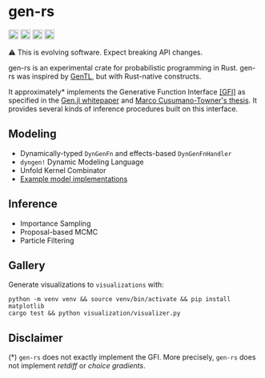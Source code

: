 # gen-rs

[<img alt="github" src="https://img.shields.io/badge/agarret7/gen-rs?style=for-the-badge&labelColor=555555&logo=github" height="20">](https://github.com/agarret7/gen-rs)
[<img alt="crates.io" src="https://img.shields.io/crates/v/gen-rs.svg?style=for-the-badge&color=fc8d62&logo=rust" height="20">](https://crates.io/crates/gen-rs)
[<img alt="docs.rs" src="https://img.shields.io/badge/docs.rs-gen_rs-66c2a5?style=for-the-badge&labelColor=555555&logo=docs.rs" height="20">](https://docs.rs/gen-rs)
[<img alt="status" src="https://img.shields.io/github/actions/workflow/status/agarret7/gen-rs/test.yml?branch=main&style=for-the-badge" height="20">](https://github.com/agarret7/gen-rs/actions?query=branch%3Amain)

⚠ ️This is evolving software. Expect breaking API changes.

gen-rs is an experimental crate for probabilistic programming in Rust. gen-rs was inspired by [GenTL](https://github.com/OpenGen/GenTL/tree/main), but with Rust-native constructs.

It approximately* implements the Generative Function Interface [[GFI]](https://github.com/agarret7/gen-rs/blob/main/gen-rs/src/gfi.rs) as specified in the [Gen.jl whitepaper](https://dl.acm.org/doi/10.1145/3314221.3314642) and [Marco Cusumano-Towner's thesis](https://www.mct.dev/assets/mct-thesis.pdf). It provides several kinds of inference procedures built on this interface.


## Modeling

- Dynamically-typed `DynGenFn` and effects-based `DynGenFnHandler`
- `dyngen!` Dynamic Modeling Language
- Unfold Kernel Combinator
- [Example model implementations](https://github.com/agarret7/gen-rs/blob/main/gen-rs/tests/DynGenFns)


## Inference

- Importance Sampling
- Proposal-based MCMC
- Particle Filtering


## Gallery

Generate visualizations to `visualizations` with:
```shell
python -m venv venv && source venv/bin/activate && pip install matplotlib
cargo test && python visualization/visualizer.py
```


## Disclaimer

(*) `gen-rs` does not exactly implement the GFI. More precisely, `gen-rs` does not implement _retdiff_ or _choice gradients_.